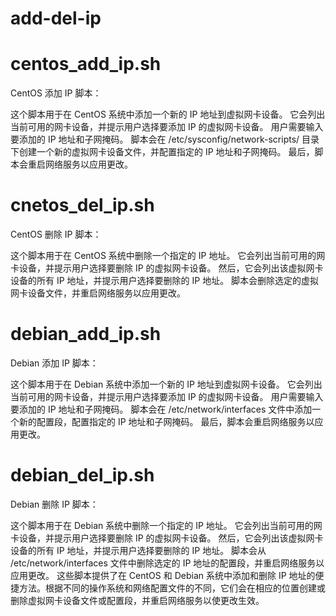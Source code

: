 # add-del-ip



# centos_add_ip.sh
CentOS 添加 IP 脚本：

这个脚本用于在 CentOS 系统中添加一个新的 IP 地址到虚拟网卡设备。
它会列出当前可用的网卡设备，并提示用户选择要添加 IP 的虚拟网卡设备。
用户需要输入要添加的 IP 地址和子网掩码。
脚本会在 /etc/sysconfig/network-scripts/ 目录下创建一个新的虚拟网卡设备文件，并配置指定的 IP 地址和子网掩码。
最后，脚本会重启网络服务以应用更改。




# cnetos_del_ip.sh
CentOS 删除 IP 脚本：

这个脚本用于在 CentOS 系统中删除一个指定的 IP 地址。
它会列出当前可用的网卡设备，并提示用户选择要删除 IP 的虚拟网卡设备。
然后，它会列出该虚拟网卡设备的所有 IP 地址，并提示用户选择要删除的 IP 地址。
脚本会删除选定的虚拟网卡设备文件，并重启网络服务以应用更改。


# debian_add_ip.sh
Debian 添加 IP 脚本：

这个脚本用于在 Debian 系统中添加一个新的 IP 地址到虚拟网卡设备。
它会列出当前可用的网卡设备，并提示用户选择要添加 IP 的虚拟网卡设备。
用户需要输入要添加的 IP 地址和子网掩码。
脚本会在 /etc/network/interfaces 文件中添加一个新的配置段，配置指定的 IP 地址和子网掩码。
最后，脚本会重启网络服务以应用更改。


# debian_del_ip.sh
Debian 删除 IP 脚本：

这个脚本用于在 Debian 系统中删除一个指定的 IP 地址。
它会列出当前可用的网卡设备，并提示用户选择要删除 IP 的虚拟网卡设备。
然后，它会列出该虚拟网卡设备的所有 IP 地址，并提示用户选择要删除的 IP 地址。
脚本会从 /etc/network/interfaces 文件中删除选定的 IP 地址的配置段，并重启网络服务以应用更改。
这些脚本提供了在 CentOS 和 Debian 系统中添加和删除 IP 地址的便捷方法。根据不同的操作系统和网络配置文件的不同，它们会在相应的位置创建或删除虚拟网卡设备文件或配置段，并重启网络服务以使更改生效。

